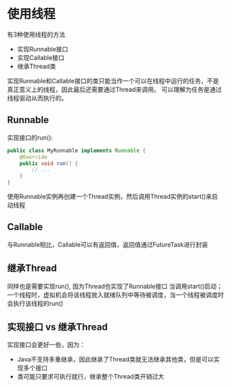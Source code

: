 # 使用线程

有3种使用线程的方法
- 实现Runnable接口
- 实现Callable接口
- 继承Thread类

实现Runnable和Callable接口的类只能当作一个可以在线程中运行的任务，不是真正意义上的线程，因此最后还需要通过Thread来调用。
可以理解为任务是通过线程驱动从而执行的。

## Runnable

实现接口的run():
```java
public class MyRunnable implements Runnable {
    @Override
    public void run() {
        // ...
    }
}
```
使用Runnable实例再创建一个Thread实例，然后调用Thread实例的start()来启动线程

## Callable

与Runnable相比，Callable可以有返回值，返回值通过FutureTask进行封装

## 继承Thread

同样也是需要实现run(), 因为Thread也实现了Runnable接口
当调用start()启动；一个线程时，虚拟机会将该线程放入就绪队列中等待被调度，当一个线程被调度时会执行该线程的run()

## 实现接口 vs 继承Thread

实现接口会更好一些，因为：
- Java不支持多重继承，因此继承了Thread类就无法继承其他类，但是可以实现多个接口
- 类可能只要求可执行就行，继承整个Thread类开销过大